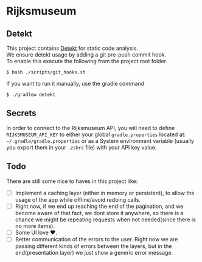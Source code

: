 # Rijksmuseum

## Detekt

This project contains [Detekt](https://github.com/detekt/detekt) for static code analysis.  
We ensure detekt usage by adding a git pre-push commit hook.  
To enable this execute the following from the project root folder.

```
$ bash ./scripts/git_hooks.sh
```

If you want to run it manually, use the gradle command

```
$ ./gradlew detekt
```

## Secrets

In order to connect to the Rijksmuseum API, you will need to define `RIJKSMUSEUM_API_KEY` to either your global `gradle.properties` located at: `~/.gradle/gradle.properties` or as a System
environment variable (usually you export them in your `.zshrc` file) with your API key value.

## Todo

There are still some nice to haves in this project like:
- [ ] Implement a caching layer (either in memory or persistent), to allow the usage of the app while offline/avoid redoing calls.
- [ ] Right now, if we end up reaching the end of the pagination, and we become aware of that fact, we dont store it anywhere, so there is a chance we might be repeating requests when not needed(since there is no more items).
- [ ] Some UI love ❤️.
- [ ] Better communication of the errors to the user. Right now we are passing different kinds of errors between the layers, but in the end(presentation layer) we just show a generic error message.